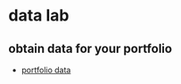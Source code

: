 
# data lab

## obtain data for your portfolio

  - [portfolio data](cm301_portfolio_data-types.md)
